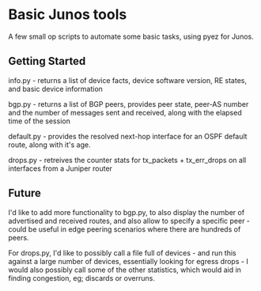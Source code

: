 # Basic Junos tools

A few small op scripts to automate some basic tasks, using pyez for Junos.

## Getting Started

info.py - returns a list of device facts, device software version, RE states, and basic device information

bgp.py - returns a list of BGP peers, provides peer state, peer-AS number and the number of messages sent and received, along with the elapsed time of the session

default.py - provides the resolved next-hop interface for an OSPF default route, along with it's age.

drops.py - retreives the counter stats for tx_packets + tx_err_drops on all interfaces from a Juniper router

## Future

I'd like to add more functionality to bgp.py, to also display the number of advertised and received routes, and also allow to specify a specific peer - could be useful in edge peering scenarios where there are hundreds of peers. 

For drops.py, I'd like to possibly call a file full of devices - and run this against a large number of devices, essentially looking for egress drops - I would also possibly call some of the other statistics, which would aid in finding congestion, eg; discards or overruns. 
